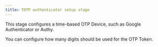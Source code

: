```yaml
---
title: TOTP authenticator setup stage
---
```


This stage configures a time-based OTP Device, such as Google Authenticator or Authy.

You can configure how many digits should be used for the OTP Token.
